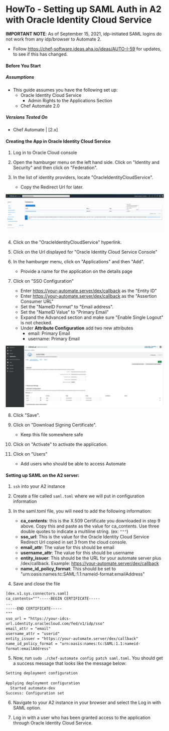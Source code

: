 # HowTo - Setting up SAML Auth in A2 with Oracle Identity Cloud Service

**IMPORTANT NOTE**: As of September 15, 2021, idp-initiated SAML logins do not work from any idp/browser to Automate 2.
- Follow https://chef-software.ideas.aha.io/ideas/AUTO-I-59 for updates, to see if this has changed.

#### Before You Start
##### Assumptions
- This guide assumes you have the following set up:
    - Oracle Identity Cloud Service
        - Admin Rights to the Applications Section
    - Chef Automate 2.0

##### Versions Tested On
- Chef Automate | [2.x]

#### Creating the App in Oracle Identity Cloud Service

1. Log in to Oracle Cloud console

2. Open the hamburger menu on the left hand side. Click on "Identity and Security" and then click on "Federation".

3. In the list of identity providers, locate "OracleIdentityCloudService".
    - Copy the Redirect Url for later.

![](../images/A2SamlWithOracleIdentityCloud/redirect-url.png)

4. Click on the "OracleIdentityCloudService" hyperlink.

5. Click on the Url displayed for "Oracle Identity Cloud Service Console"

6. In the hamburger menu, click on "Applications" and then "Add".
    - Provide a name for the application on the details page

7. Click on "SSO Configuration"
    - Enter https://your-automate.server/dex/callback as the "Entity ID"
    - Enter https://your-automate.server/dex/callback as the "Assertion Consumer URL"
    - Set the "NameID Format" to "Email address".
    - Set the "NameID Value" to "Primary Email"
    - Expand the Advanced section and make sure "Enable Single Logout" is not checked.
    - Under **Attribute Configuration** add two new attributes
      - email: Primary Email
      - username: Primary Email

![](../images/A2SamlWithOracleIdentityCloud/attribute-config.png)

8. Click "Save".

9. Click on "Download Signing Certificate".
    - Keep this file somewhere safe

10. Click on "Activate" to activate the application.

11. Click on "Users"
    - Add users who should be able to access Automate

#### Setting up SAML on the A2 server:
1. `ssh` into your A2 instance
2. Create a file called `saml.toml` where we will put in configuration information
3. In the saml.toml file, you will need to add the following information:
    - **ca_contents**: this is the X.509 Certificate you downloaded in step 9 above. Copy this and paste as the value for ca_contents. Use three double quotes to indicate a multiline string. (ex: `"""`)
    - **sso_url**: This is the value for the Oracle Identity Cloud Service Redirect Url copied in set 3 from the cloud console.
    - **email_attr**: The value for this should be email
    - **username_attr**: The value for this should be username
    - **entity_issuer**: This should be the URL for your automate server plus /dex/callback. Example: https://your-automate.server/dex/callback
    - **name_id_policy_format**: This should be set to "urn:oasis:names:tc:SAML:1.1:nameid-format:emailAddress"

4. Save and close the file

```
[dex.v1.sys.connectors.saml]
ca_contents="""-----BEGIN CERTIFICATE-----
...
-----END CERTIFICATE-----
"""
sso_url = "https://your-idcs-url.identity.oraclecloud.com/fed/v1/idp/sso"
email_attr = "email"
username_attr = "userid"
entity_issuer = "https://your-automate.server/dex/callback"
name_id_policy_format = "urn:oasis:names:tc:SAML:1.1:nameid-format:emailAddress"
```

5. Now, run `sudo ./chef-automate config patch saml.toml`. You should get a success message that looks like the message below:

```
Setting deployment configuration

Applying deployment configuration
  Started automate-dex
Success: Configuration set
```

6. Navigate to your A2 instance in your browser and select the Log in with SAML option.

7. Log in with a user who has been granted access to the application through Oracle Identity Cloud Service.
